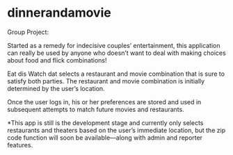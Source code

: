 # dinnerandamovie

Group Project:

Started as a remedy for indecisive couples’ entertainment, this application can really be used by anyone who doesn’t want to deal with making choices about food and flick combinations!

Eat dis Watch dat selects a restaurant and movie combination that is sure to satisfy both parties.
The restaurant and movie combination is initially determined by the user’s location. 

Once the user logs in, his or her preferences are stored and used in subsequent attempts to match future movies and restaurants.

*This app is still is the development stage and currently only selects restaurants and theaters based on the user’s immediate location, but the zip code function will soon be available—along with admin and reporter features.

